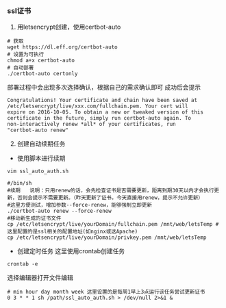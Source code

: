 ### ssl证书
1. 用letsencrypt创建，使用certbot-auto
```
# 获取
wget https://dl.eff.org/certbot-auto
# 设置为可执行
chmod a+x certbot-auto
# 自动部署
./certbot-auto certonly
```
部署过程中会出现多次选择确认，根据自己的需求确认即可
成功后会提示
```
Congratulations! Your certificate and chain have been saved at  
/etc/letsencrypt/live/xxx.com/fullchain.pem. Your cert will
expire on 2016-10-05. To obtain a new or tweaked version of this
certificate in the future, simply run certbot-auto again. To
non-interactively renew *all* of your certificates, run
"certbot-auto renew"
```
2. 创建自动续期任务
* 使用脚本进行续期
```
vim ssl_auto_auth.sh
```
```
#/bin/sh
#续期   说明：只用renew的话，会先检查证书是否需要更新，距离到期30天以内才会执行更新，否则会提示不需要更新。（昨天更新了证书，今天直接用renew，提示不允许更新）
#这里方便测试，增加参数--force-renew，能够强制立即更新
./certbot-auto renew --force-renew
#移动新生成的证书文件
cp /etc/letsencrypt/live/yourDomain/fullchain.pem /mnt/web/letsTemp # 这里配置的是ssl相关的配置地址(如nginx或这Apache)
cp /etc/letsencrypt/live/yourDomain/privkey.pem /mnt/web/letsTemp
```
* 创建定时任务
这里使用crontab创建任务
```
crontab -e
```
选择编辑器打开文件编辑
```
# min hour day month week 这里设置的是每周1早上3点运行该任务尝试更新证书
0 3 * * 1 sh /path/ssl_auto_auth.sh > /dev/null 2>&1 &
```

